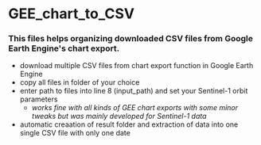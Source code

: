 # GEE_chart_to_CSV

### This files helps organizing downloaded CSV files from Google Earth Engine's chart export.

* download multiple CSV files from chart export function in Google Earth Engine 
* copy all files in folder of your choice 
* enter path to files into line 8 (input_path) and set your Sentinel-1 orbit parameters
    * _works fine with all kinds of GEE chart exports with some minor tweaks but was mainly developed for Sentinel-1 data_
* automatic creaation of result folder and extraction of data into one single CSV file with only one date